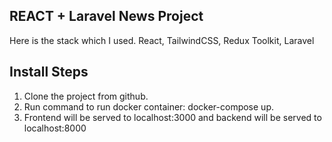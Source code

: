 ## REACT + Laravel News Project

Here is the stack which I used.
React, TailwindCSS, Redux Toolkit, Laravel

## Install Steps

1. Clone the project from github.
2. Run command to run docker container: docker-compose up.
3. Frontend will be served to localhost:3000 and backend will be served to localhost:8000